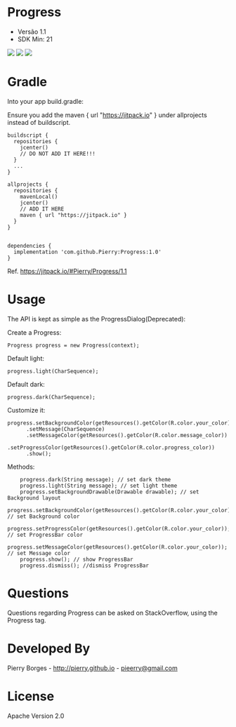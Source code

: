 Progress
=====

- Versão 1.1
- SDK Min: 21

![](https://raw.githubusercontent.com/Pierry/Progress/master/art/custom.png)
![](https://raw.githubusercontent.com/Pierry/Progress/master/art/dark.png)
![](https://raw.githubusercontent.com/Pierry/Progress/master/art/light.png)


Gradle
====

Into your app build.gradle:

Ensure you add the maven { url "https://jitpack.io" } under allprojects instead of buildscript.

	buildscript {
	  repositories {
	    jcenter()
	    // DO NOT ADD IT HERE!!!
	  }
	  ...
	}

	allprojects {
 	  repositories {
	    mavenLocal()
	    jcenter()
	    // ADD IT HERE
	    maven { url "https://jitpack.io" }
	  }
	}


	dependencies {
	  implementation 'com.github.Pierry:Progress:1.0'
	}

Ref. https://jitpack.io/#Pierry/Progress/1.1


Usage
=====

The API is kept as simple as the ProgressDialog(Deprecated):

Create a Progress:

	Progress progress = new Progress(context);

Default light:

	progress.light(CharSequence);
                
Default dark:

	progress.dark(CharSequence);
                
Customize it:

	progress.setBackgroundColor(getResources().getColor(R.color.your_color))
          .setMessage(CharSequence)
	      .setMessageColor(getResources().getColor(R.color.message_color))
          .setProgressColor(getResources().getColor(R.color.progress_color))
	      .show();
        
Methods:

	    progress.dark(String message); // set dark theme
        progress.light(String message); // set light theme
	    progress.setBackgroundDrawable(Drawable drawable); // set Background layout
        progress.setBackgroundColor(getResources().getColor(R.color.your_color)); // set Background color
        progress.setProgressColor(getResources().getColor(R.color.your_color)); // set ProgressBar color
        progress.setMessageColor(getResources().getColor(R.color.your_color)); // set Message color
        progress.show(); // show ProgressBar
        progress.dismiss(); //dismiss ProgressBar
        


Questions
=====

Questions regarding Progress can be asked on StackOverflow, using the Progress tag.

Developed By
======

Pierry Borges - http://pierry.github.io - pieerry@gmail.com

License
=====

Apache Version 2.0
